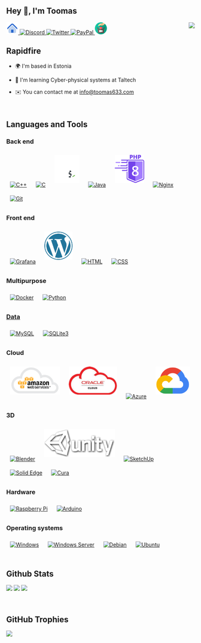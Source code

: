 ## Hey 👋, I'm Toomas
<div align="right">
<img src="https://komarev.com/ghpvc/?username=Toomas633&&style=flat" align="right" />
</div>  
<a href="https://toomas633.com" target="_blank" rel="noreferrer">
<img src="https://raw.githubusercontent.com/Toomas633/Toomas633/main/icons/home.png" alt="Home page" width="32" height="32" />
</a>
<a href="https://discord.com/users/8140" target="_blank" rel="noreferrer">
<img src="https://raw.githubusercontent.com/danielcranney/readme-generator/main/public/icons/socials/discord.svg" alt=Discord width="32" height="32" />
</a>
<a href="https://twitter.com/Toomas633" target="_blank">
<img src="https://raw.githubusercontent.com/danielcranney/readme-generator/main/public/icons/socials/twitter.svg" alt=Twitter width="32" height="32" />
</a>
<a href="https://paypal.me/ToomasK" target="_blank">
<image src="https://upload.wikimedia.org/wikipedia/commons/3/31/PayPal_Logo2014.svg" alt=PayPal width="32" height="32" />
</a>
<a href="https://toomas633.com/donate/" target="_blank" rel="noreferrer">
<img src="https://raw.githubusercontent.com/Toomas633/Toomas633/main/icons/Donate.png" alt=Donate width="32" height="32" />
</a>

<br/>  


## Rapidfire  
- 🌍  I'm based in Estonia  
  

- 🧠  I'm learning Cyber-physical systems at Taltech  
  

- ✉️  You can contact me at [info@toomas633.com](mailto:info@toomas633.com)  
  

<br/>  


## Languages and Tools
### Back end
<div align="left">
<a href="https://www.cplusplus.com/" target="_blank"><img style="margin: 10px" src="https://profilinator.rishav.dev/skills-assets/cplusplus-original.svg" alt="C++" height="75"/></a>
<a href="https://www.cprogramming.com/" target="_blank"><img style="margin: 10px" src="https://profilinator.rishav.dev/skills-assets/c-original.svg" alt="C" height="75" /></a>
<a href="https://www.gnu.org/software/bash/" target="_blank"><img style="margin: 10px" src="https://raw.githubusercontent.com/Toomas633/Toomas633/main/icons/bash.png" alt="Bash" height="75" /></a>
<a href="https://www.java.com/" target="_blank"><img style="margin: 10px" src="https://profilinator.rishav.dev/skills-assets/java-original-wordmark.svg" alt="Java" height="75"/></a>
<a href="https://www.php.net/" target="_blank"><img style="margin: 10px" src="https://raw.githubusercontent.com/Toomas633/Toomas633/main/icons/php8.png" alt="PHP" height="75"/></a>
<a href="https://www.nginx.com/" target="_blank"><img style="margin: 10px" src="https://profilinator.rishav.dev/skills-assets/nginx-original.svg" alt="Nginx" height="75" /></a>
<a href="https://git-scm.com/" target="_blank"><img style="margin: 10px" src="https://profilinator.rishav.dev/skills-assets/git-scm-icon.svg" alt="Git" height="75" /></a>
</div>

### Front end
<div align="left">
<a href="https://grafana.com/" target="_blank"><img style="margin: 10px" src="https://profilinator.rishav.dev/skills-assets/grafana.png" alt="Grafana" height="75" /></a>
<a href="https://wordpress.com/" target="_blank"><img style="margin: 10px" src="https://raw.githubusercontent.com/Toomas633/Toomas633/main/icons/WordPress_blue_logo.svg.png" alt="Wordpress" height="75"/></a>
<a href="https://en.wikipedia.org/wiki/HTML" target="_blank"><img style="margin: 10px" src="https://cdn.pixabay.com/photo/2017/08/05/11/16/logo-2582748_1280.png" alt="HTML" height="75" /></a>
<a href="https://en.wikipedia.org/wiki/CSS" target="_blank"><img style="margin: 10px" src="https://upload.wikimedia.org/wikipedia/commons/thumb/6/62/CSS3_logo.svg/800px-CSS3_logo.svg.png" alt="CSS" height="75" /></a>
</div>

### Multipurpose
<div align="left">
<a href="https://www.docker.com/" target="_blank"><img style="margin: 10px" src="https://profilinator.rishav.dev/skills-assets/docker-original-wordmark.svg" alt="Docker" height="75" /></a>
<a href="https://www.python.org/" target="_blank"><img style="margin: 10px" src="https://profilinator.rishav.dev/skills-assets/python-original.svg" alt="Python" height="75" /</a>
</div>

### Data
<div align="left">
<a href="https://www.mysql.com/" target="_blank"><img style="margin: 10px" src="https://profilinator.rishav.dev/skills-assets/mysql-original-wordmark.svg" alt="MySQL" height="75" /></a>
<a href="https://sqlite.org/index.html" target="_blank"><img style="margin: 10px" src="https://upload.wikimedia.org/wikipedia/commons/thumb/9/97/Sqlite-square-icon.svg/2048px-Sqlite-square-icon.svg.png" alt="SQLite3" height="75" /></a>
</div>

### Cloud
<div align="left">
<a href="https://aws.amazon.com/" target="_blank"><img style="margin: 10px" src="https://raw.githubusercontent.com/Toomas633/Toomas633/main/icons/icon-cloud-aws.png" alt="AWS" height="75" /></a>
<a href="https://www.oracle.com/in/index.html" target="_blank"><img style="margin: 10px" src="https://raw.githubusercontent.com/Toomas633/Toomas633/main/icons/Oracle.png" alt="Oracle" height="75" /></a>
<a href="https://azure.microsoft.com/en-in/" target="_blank"><img style="margin: 10px" src="https://profilinator.rishav.dev/skills-assets/microsoft_azure-icon.svg" alt="Azure" height="75" /></a>
<a href="https://cloud.google.com/" target="_blank"><img style="margin: 10px" src="https://raw.githubusercontent.com/Toomas633/Toomas633/main/icons/google_cloud.png" alt="Google Cloud" height="75" /></a>
</div>

### 3D
<div align="left">
<a href="https://www.blender.org/" target="_blank"><img style="margin: 10px" src="https://profilinator.rishav.dev/skills-assets/blender_community_badge_white.svg" alt="Blender" height="75" /></a>
<a href="https://unity.com/" target="_blank"><img style="margin: 10px" src="https://raw.githubusercontent.com/Toomas633/Toomas633/main/icons/Unity.png" alt="Unity" height="75"/></a>
<a href="https://www.sketchup.com/" target="_blank"><img style="margin: 10px" src="https://global.discourse-cdn.com/sketchup/optimized/3X/6/2/62699d36c8cd29e00033a857c2c36a7cd3f7d93a_2_500x500.png" alt="SketchUp" height="75"/></a>
<a href="https://solidedge.siemens.com/en/" target="_blank"><img style="margin: 10px" src="https://static.wixstatic.com/media/1b9635_def0b5fc43cc44cdb26ae16ca82d361d~mv2.png/v1/fill/w_308,h_305,al_c,lg_1,q_85,enc_auto/mp5-for-siemens-solid-edge220-220.png" alt="Solid Edge" height="75"/></a>
<a href="https://ultimaker.com/software/ultimaker-cura" target="_blank"><img style="margin: 10px" src="https://img.utdstc.com/icon/97a/a5e/97aa5e531fee9e0b18d7028609d091062db6e392c49e45859ba0aeeeb118eae4:200" alt="Cura" height="75"/></a>
</div>

### Hardware
<div align="left">
<a href="https://www.raspberrypi.org/" target="_blank"><img style="margin: 10px" src="https://cdn-icons-png.flaticon.com/512/5969/5969184.png" alt="Raspberry Pi" height="75" /></a>
<a href="https://www.arduino.cc/" target="_blank"><img style="margin: 10px" src="https://profilinator.rishav.dev/skills-assets/arduino.png" alt="Arduino" height="75" /></a>
</div>

### Operating systems
<div align="left">
<a href="https://www.microsoft.com/en-us/windows" target="_blank"><img style="margin: 10px" src="https://cdn-icons-png.flaticon.com/512/906/906308.png" alt="Windows" height="75" /></a>
<a href="https://www.microsoft.com/en-us/windows-server" target="_blank"><img style="margin: 10px" src="https://microsoft.techstarters.com/wp-content/uploads/2019/09/windows-server-icon-01.png" alt="Windows Server" height="75" /></a>
<a href="https://www.debian.org/" target="_blank"><img style="margin: 10px" src="https://cdn.icon-icons.com/icons2/2415/PNG/512/debian_original_logo_icon_146566.png" alt="Debian" height="75" /></a>
<a href="https://ubuntu.com/" target="_blank"><img style="margin: 10px" src="https://1000logos.net/wp-content/uploads/2017/06/Ubuntu-Logo.png" alt="Ubuntu" height="75" /></a>
</div>

<br/>

## Github Stats
<p float="left">
  <img src="https://github-readme-stats.vercel.app/api?username=Toomas633&theme=dark&hide_border=true&include_all_commits=true&count_private=true" style="height:200px" />
  <img src="https://github-readme-stats.vercel.app/api/top-langs/?username=Toomas633&theme=dark&hide_border=true&include_all_commits=true&count_private=true&layout=compact" style="height:200px" />
  <img src="https://github-readme-streak-stats.herokuapp.com/?user=Toomas633&theme=dark&hide_border=true" style="height:200px" />
</p>

<br/>

## GitHub Trophies
![](https://github-profile-trophy.vercel.app/?username=Toomas633&theme=darkhub&no-frame=true&no-bg=false&margin-w=4)
